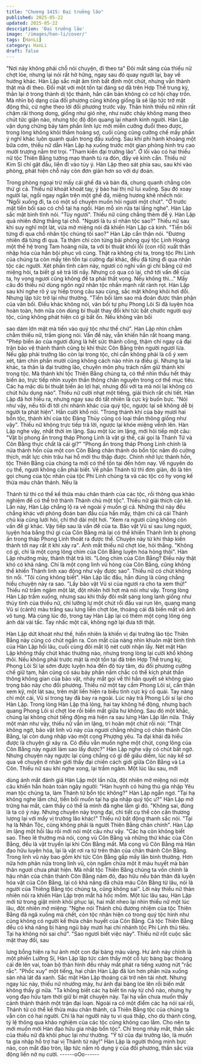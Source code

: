 ```yaml
---
title: "Chương 1415: Đại trưởng lão"
published: 2025-05-22
updated: 2025-05-22
description: 'Đại trưởng lão'
image: '/images/han-li/cover/'
tags: [HanLi]
category: HanLi
draft: false
---
```


"Nơi này không phải chỗ nói chuyện, đi theo ta" Đôi mắt sáng của
thiếu nữ chợt lóe, nhưng lại nói rất hờ hững, ngay sau đó quay
người lại, bay về hướng khác.
Hàn Lập sắc mặt âm tình bất định một chút, nhưng vẫn thành thật
mà đi theo.
Đối mặt với một tồn tại đáng sợ đã trên Hợp Thể trung kỳ, thân lại
ở trong thành dị tộc thánh, hắn căn bản không có cơ hội chạy
trốn. Mà nhìn bộ dạng của đối phương cũng không giống là sẽ lập
tức trở mặt động thủ, cứ nghe theo lời đối phương trước vậy.
Thân hình thiếu nữ nhìn rất chậm rãi thong dong, giống như gió
nhẹ, như nước chảy không mang theo chút tức giận nào, nhưng
tốc độ độn quang lại nhanh kinh người.
Hàn Lập vận dụng chừng bảy tám phần linh lực mới miễn cưỡng
đuổi theo được, trong lòng không khỏi thầm hoảng sợ, cuối cùng
cũng cưỡng chế mấy phần ý nghĩ khác luôn quanh quẩn trong
đầu xuống.
Sau khi phi hành khoảng một bữa cơm, thiếu nữ dẫn Hàn Lập hạ
xuống trước một gian phòng hình trụ cao mười trượng nằm trơ
trọi.
"Tham kiến đại trưởng lão". Ở lối vào có hai thiếu nữ tộc Thiên
Bằng tướng mạo thanh tú ra đón, đầy vẻ kính cẩn.
Thiếu nữ Kim Sí chỉ gật đầu, liền đi vào tùy ý.
Hàn Lập theo sát phía sau, sau khi vào phòng, phát hiện chỗ này
còn đơn giản hơn so với dự đoán.

Trong phòng ngoại trừ mấy cái ghế đá và bàn đá, chung quanh
chẳng còn thứ gì cả.
Thiếu nữ khoát khoát tay, ý bảo hai thị nữ lui xuống. Sau đó xoay
người lại, ngồi ngay ngắn trên một ghế đá, miệng hương khẽ
nhếch nói:
"Ngồi xuống đi, ta có một số chuyện muốn hỏi ngươi một chút".
"Ở trước mặt tiền bối sao có chỗ tại hạ ngồi. Hàn mỗ xin rửa tai
lắng nghe". Hàn Lập sắc mặt bình tĩnh nói.
"Tùy ngươi". Thiếu nữ cũng chẳng thèm để ý.
Hàn Lập quả nhiên đứng thẳng tại chỗ.
"Ngươi là tu sĩ nhân tộc sao?" Thiếu nữ sau khi suy nghĩ một lát,
vừa mở miệng nói đã khiến Hàn Lập cả kinh.
"Tiền bối từng đi qua chỗ nhân tộc chúng tôi sao?" Hàn Lập cẩn
thận nói.
"Đương nhiên đã từng đi qua. Ta thậm chí còn từng bái phỏng quý
tộc Linh Hoàng một thế hệ trong Tam hoàng nữa, ta với bí thuật
khôi lỗi (con rối) xuất thần nhập hóa của hắn bội phục vô cùng.
Thật ra không chỉ ta, trong tộc Phi Linh của chúng ta còn mấy tên
tồn tại cường đại khác, đều đã từng đi qua nhân tộc các người.
Xét phần tình cảm này, ngươi có nghi vấn gì chi bằng cứ mở
miệng hỏi, ta biết gì sẽ trả lời nấy. Nhưng có qua có lại, chờ tới
vấn đề của ta, hy vọng ngươi cũng không để ta phải thất vọng.
Nếu không thì..." Mấy câu đó thiếu nữ dùng ngôn ngữ nhân tộc
nhấn mạnh rất rành rọt.
Hàn Lập sau khi nghe rõ ý uy hiếp trong câu sau cùng, sắc mặt
không khỏi hơi đổi. Nhưng lập tức trở lại như thường.
"Tiền bối làm sao mà đoán được thân phận của vãn bối. Điều
khác không nói, vãn bối tự phụ Phong Lôi Sí đã luyện hóa hoàn
toàn, hơn nữa còn dùng bí thuật thay đổi khí tức bắt chước người
quý tộc, cũng không phát hiện có gì bất ổn. Nếu không vãn bối

sao dám lớn mật mà tiến vào quý tộc như thế chứ". Hàn Lập nhìn
chằm chằm thiếu nữ, trầm giọng nói.
Vấn đề này, vẫn khiến hắn rất hoang mang.
"Phép biến ảo của ngươi đúng là hết sức thành công, thậm chí
ngay cả đại trận bảo vệ thành thánh cũng bị khí thức Côn Bằng
trên người ngươi lừa. Nếu gặp phải trưởng lão còn lại trong tộc,
chỉ cần không phải là cố ý xem xét, tám chín phần mười cũng
không cách nào nhìn ra điều gì. Nhưng ta lại khác, ta thân là đại
trưởng lão, chuyên môn phụ trách nắm giữ thánh khí trong tộc.
Mà thánh khí tộc Thiên Bằng chúng ta, có thể nhìn thấu hết thảy
biến ảo, trực tiếp nhìn xuyên thần thông chân nguyên trong cơ thể
mục tiêu. Các hạ mặc dù bí thuật biến ảo lợi hại, nhưng đối với ta
mà nói lại không có chút hữu dụng nào". Thiếu nữ cười nhạt một
tiếng, giải thích rất chi tiết.
Hàn Lập đã hơi hiểu ra, nhưng ngay sau đó tất nhiên là cực kỳ
buồn bực.
"Nói như vậy, nếu tôi đi tới chi nhánh khác của quý tộc, ngược lại
sẽ không dễ bị người ta phát hiện". Hắn cười khổ nói.
"Trong thánh khí của bảy mươi hai bổn tộc, thánh khí của tộc
Đãng Thủy cũng có loại thần thông giống như vậy". Thiếu nữ
không trực tiếp trả lời, ngược lại khóe miệng vểnh lên.
Hàn Lập nghe vậy, nhất thời im lặng. Sau một lúc im lặng, mới hỏi
tiếp một câu:
"Vật bị phong ấn trong tháp Phong Linh là vật gì thế, cái gọi là
Thánh Tử và Côn Bằng thực chất là cái gì?"
"Phong ấn trong tháp Phong Linh chính là nửa thánh hồn của một
con Côn Bằng chân thánh do bổn tộc năm đó cường thịch, mất
lực chín trâu hai hổ mới thu thập được. Chính nhờ lực thánh hồn,
tộc Thiên Bằng của chúng ta mới có thể tồn tại đến hôm nay. Về
nguyên do cụ thể, ngươi không cần phải biết. Về phần Thánh tử
thì đơn giản, đó là tên gọi chung của tộc nhân của tộc Phi Linh
chúng ta và các tộc có hy vọng kế thừa máu chân thánh. Nếu là

Thánh tử thì có thể kế thừa máu chân thánh của các tộc, rồi thông
qua khảo nghiệm để có thể trở thành Thánh chủ một tộc". Thiếu
nữ giải thích cặn kẽ.
Lần này, Hàn Lập chẳng lộ ra vẻ ngoài ý muốn gì cả.
Những thứ này đều chẳng khác với phỏng đoán ban đầu của hắn
mấy, thậm chí cả cái Thánh chủ kia cũng lười hỏi, chỉ thở dài một
hơi.
"Xem ra ngươi cũng không còn vấn đề gì khác. Vậy tiếp sau là
vấn đề của ta. Bảo vật Vũ sí sau lưng ngươi, luyện hóa bằng thứ
gì của Côn Bằng mà lại có thể khiến Thánh linh bị phong ấn trong
tháp Phong Linh thoát ra được thế. Chuyện này từ khi tháp kiến
thành tới nay rất ít khi xảy ra". Ánh mắt thiếu nữ chợt lóe, hỏi
thẳng.
"Không có gì, chỉ là một cọng lông chim của Côn Bằng luyện hóa
hỏng thôi". Hàn Lập nhướng mày, thành thật trả lời.
"Lông chim của Côn Bằng? Điều này thật khó có khả năng. Chỉ là
một cọng linh vũ hỏng của Côn Bằng, cũng không thể khiến
Thánh linh xao động như vậy được sao". Thiếu nữ có chút không
tin nổi.
"Tôi cũng không biết". Hàn Lập lắc đầu, hắn đúng là cũng chẳng
hiểu chuyện này ra sao.
"Lấy bảo vật Vũ sí của ngươi ra cho ta xem thử!" Thiếu nữ trầm
ngâm một lát, đột nhiên hời hợt mà nói như vậy.
Trong lòng Hàn Lập trầm xuống, nhưng sau khi thấy đôi mắt sáng
long lanh giống như thủy tinh của thiếu nữ, chỉ lưỡng lự một chút
rồi đầu vai run lên, quang mang Vũ sí (cánh) màu trắng sau lưng
liền chợt lóe, thoáng cái đã biến mất vô ảnh vô tung.
Mà cùng lúc đó, trong tay Hàn Lập lại có thêm một cọng lông óng
ánh dài vài tấc.
Tay nhấc một cái, không ngờ lại đưa tới thật.

Hàn Lập dứt khoát như thế, hiển nhiên là khiến vị đại trưởng lão
tộc Thiên Bằng này cũng có chút ngẩn ra.
Con mắt của nàng nhìn khuôn mặt bình tĩnh của Hàn Lập hồi lâu,
cuối cùng đôi mắt lộ nét cười nhận lấy. Nét mặt Hàn Lập không
thấy chút khác thường nào, nhưng trong lòng lại cười khổ không
thôi.
Nếu không phải trước mặt là một tồn tại đã trên Hợp Thể trung kỳ,
Phong Lôi Sí lại sớm được luyện hóa đến độ tùy tâm, dù đối
phương cưỡng chế giữ tạm, hắn cũng có sáu bảy phần nắm chắc
có thể kích phát thần thông không gian của bảo vật, nháy mắt gọi
về thì hắn quyết sẽ không giao trọng bảo này cho đối phương.
Thiếu nữ một tay cầm Phong Lôi sí, cẩn thận xem kỹ, một lát sau,
trên mặt liền hiện ra biểu tình cực kỳ cổ quái.
Tay nàng chỉ một cái, Vũ sí trong tay đã bay ra ngoài.
Lúc này trả Phong Lôi sí lại cho Hàn Lập.
Trong lòng Hàn Lập thả lỏng, hai tay không hề động, nhưng bạch
quang Phong Lôi sí chợt lóe rồi biến mất giữa hư không.
Sau đó một khắc, chúng lại không chút tiếng động mà hiện ra sau
lưng Hàn Lập lần nữa.
Thấy một màn như vậy, thiếu nữ vẫn im lặng, trì hoãn một chút rồi
nói: "Thật không ngờ, bảo vật linh vũ này của ngươi chẳng những
có chân thánh Côn Bằng, lại còn dung nhập vào một cọng
Phượng yêu. Ta đại khái đã hiểu được là chuyện gì xảy ra. Có
điều vẫn muốn nghe một chút, cọng lông của Côn Bằng này
ngươi làm sao lấy được?"
Hàn Lập nghe vậy có chút bất ngờ. Nhưng chuyện này ngược lại
cũng chẳng có gì để giấu diếm, lúc này kể sơ qua về chuyện ở
nhân giới thấy đại chiến cách giới giữa Côn Bằng và La Côn.
Thiếu nữ sau khi nghe xong, lại trầm ngâm. Một lúc lâu sau, mới

dùng ánh mắt đánh giá Hàn Lập một lần nữa, đột nhiên mở miệng
nói một câu khiến hắn hoàn toàn ngây người: "Hàn huynh có
hứng thú gia nhập Yêu man tộc chúng ta, làm Thánh tử bổn tộc
không?"
Hàn Lập ngẩn ngơ.
"Tại hạ không nghe lầm chứ, tiền bối muốn tại hạ gia nhập quý
tộc ư?" Hàn Lập mở trừng hai mắt, cảm thấy có thể là mình đã
nghe lầm gì đó.
"Không sai, đúng là ta có ý này. Nhưng chuyện này trọng đại, chi
tiết cụ thể còn cần thương lượng lại với mấy vị trưởng lão khác!"
Thiếu nữ bất động thanh sắc nói.
"Tại hạ là Nhân Tộc, cũng không phải là người Thiên Bằng chân
chính". Hàn Lập im lặng một hồi lâu rồi mới nói một câu như vậy.
"Các hạ còn không biết sao. Theo lẽ thường mà nói, cọng vũ Côn
Bằng và những thứ khác của Côn Bằng, đều là vật truyền lại khi
Côn Bằng mất. Mà cọng vũ Côn Bằng mà Hàn đạo hữu luyện
hóa, lại là vật rơi ra từ trên thân của chân thánh Côn Bằng. Trong
linh vũ này bao gồm khí tức Côn Bằng gấp mấy lần bình thường.
Hơn nữa hơn phân nửa trong linh vũ, còn ngầm chừa một ít máu
huyết mà bản thân ngươi chưa phát hiện. Mà nhất tộc Thiên Bằng
chúng ta vốn chính là hậu nhân của chân thánh Côn Bằng năm
đó, đạo hữu nếu bản thân đã luyện hóa vật của Côn Bằng, lại có
khả năng đã chứa máu Côn Bằng từ lâu, nói là người của Thiêng
Bằng tộc chúng ta, cũng không sai". Lời này thiếu nữ thản nhiên
nói ra khiến Hàn Lập trợn mắt há hốc mồm.
Một lúc lâu sau, Hàn Lập mới từ trong giật mình khôi phục lại, hai
mắt nheo lại nhìn thiếu nữ một lúc lâu, đột nhiên mở miệng:
"Nghe nói Thánh chủ đương nhiệm của tộc Thiên Bằng đã ngã
xuống mà chết, còn tộc nhân hiện có trong quý tộc hình như cũng
không có người kế thừa chân huyết của Côn Bằng. Cả tộc Thiên
Bằng đều có khả năng bị hàng ngũ bảy mươi hai chi nhánh tộc
Phi Linh thủ tiêu. Tại hạ không nói sai chứ".
"Sao ngươi biết việc này". Thiếu nữ rốt cuộc sắc mặt thay đổi, sau

lưng bỗng hiện ra hư ảnh một con đại bàng màu vàng.
Hư ảnh này chính là một phiến Lưỡng Sí, Hàn Lập lập tức cảm
thấy một cỗ lực bàng bạc thoáng cái đè lên vai, toàn bộ thân hình
đều nháy mắt phát ra tiếng xương nứt "rắc rắc".
"Phốc xuy" một tiếng, hai chân Hàn Lập đã lún hơn phân nửa
xuống sàn nhà lát đá xanh.
Sắc mặt Hàn Lập thoáng cái trở nên tái nhợt.
Nhưng ngay lúc này, thiếu nữ nhướng mày, hư ảnh đại bàng lóe
lên rồi biến mất không thấy gì nữa.
"Ta không biết các hạ biết tin này từ chỗ nào, nhưng hy vọng đạo
hữu tạm thời giữ bí mật chuyện này. Tại hạ vẫn chưa muốn thấy
cảnh thành thánh một trận đại loạn. Ngoài ra có một điểm các hạ
nói sai rồi, Thánh tử có thể kế thừa máu chân thánh, cả Thiên
Bằng tộc của chúng ta vẫn còn có hai người. Chỉ là hai người này
tu vi quá thấp, cho dù thành công, tỷ lệ thông qua khảo nghiệm
của các tộc cũng không cao lắm. Cho nên ta mới muốn mời Hàn
đạo hữu gia nhập bổn tộc". Chỉ trong nháy mắt, thần sắc của
thiếu nữ đã khôi phục lại như thường.
"Ý tứ của đại trưởng lão, là muốn ta gia nhập hỗ trợ hai vị Thánh
tử này!" Hàn Lập là người thông minh bực nào, con mắt đảo tròn,
lập tức nắm rõ dụng ý của đối phương, thần sắc vừa động liền nở
nụ cười.
------oOo------
